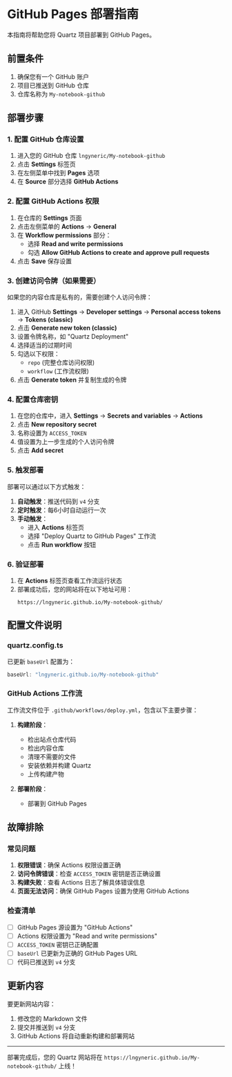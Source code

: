 # GitHub Pages 部署指南

本指南将帮助您将 Quartz 项目部署到 GitHub Pages。

## 前置条件

1. 确保您有一个 GitHub 账户
2. 项目已推送到 GitHub 仓库
3. 仓库名称为 `My-notebook-github`

## 部署步骤

### 1. 配置 GitHub 仓库设置

1. 进入您的 GitHub 仓库 `lngyneric/My-notebook-github`
2. 点击 **Settings** 标签页
3. 在左侧菜单中找到 **Pages** 选项
4. 在 **Source** 部分选择 **GitHub Actions**

### 2. 配置 GitHub Actions 权限

1. 在仓库的 **Settings** 页面
2. 点击左侧菜单的 **Actions** → **General**
3. 在 **Workflow permissions** 部分：
   - 选择 **Read and write permissions**
   - 勾选 **Allow GitHub Actions to create and approve pull requests**
4. 点击 **Save** 保存设置

### 3. 创建访问令牌（如果需要）

如果您的内容仓库是私有的，需要创建个人访问令牌：

1. 进入 GitHub **Settings** → **Developer settings** → **Personal access tokens** → **Tokens (classic)**
2. 点击 **Generate new token (classic)**
3. 设置令牌名称，如 "Quartz Deployment"
4. 选择适当的过期时间
5. 勾选以下权限：
   - `repo` (完整仓库访问权限)
   - `workflow` (工作流权限)
6. 点击 **Generate token** 并复制生成的令牌

### 4. 配置仓库密钥

1. 在您的仓库中，进入 **Settings** → **Secrets and variables** → **Actions**
2. 点击 **New repository secret**
3. 名称设置为 `ACCESS_TOKEN`
4. 值设置为上一步生成的个人访问令牌
5. 点击 **Add secret**

### 5. 触发部署

部署可以通过以下方式触发：

1. **自动触发**：推送代码到 `v4` 分支
2. **定时触发**：每6小时自动运行一次
3. **手动触发**：
   - 进入 **Actions** 标签页
   - 选择 "Deploy Quartz to GitHub Pages" 工作流
   - 点击 **Run workflow** 按钮

### 6. 验证部署

1. 在 **Actions** 标签页查看工作流运行状态
2. 部署成功后，您的网站将在以下地址可用：
   ```
   https://lngyneric.github.io/My-notebook-github/
   ```

## 配置文件说明

### quartz.config.ts

已更新 `baseUrl` 配置为：
```typescript
baseUrl: "lngyneric.github.io/My-notebook-github"
```

### GitHub Actions 工作流

工作流文件位于 `.github/workflows/deploy.yml`，包含以下主要步骤：

1. **构建阶段**：
   - 检出站点仓库代码
   - 检出内容仓库
   - 清理不需要的文件
   - 安装依赖并构建 Quartz
   - 上传构建产物

2. **部署阶段**：
   - 部署到 GitHub Pages

## 故障排除

### 常见问题

1. **权限错误**：确保 Actions 权限设置正确
2. **访问令牌错误**：检查 `ACCESS_TOKEN` 密钥是否正确设置
3. **构建失败**：查看 Actions 日志了解具体错误信息
4. **页面无法访问**：确保 GitHub Pages 设置为使用 GitHub Actions

### 检查清单

- [ ] GitHub Pages 源设置为 "GitHub Actions"
- [ ] Actions 权限设置为 "Read and write permissions"
- [ ] `ACCESS_TOKEN` 密钥已正确配置
- [ ] `baseUrl` 已更新为正确的 GitHub Pages URL
- [ ] 代码已推送到 `v4` 分支

## 更新内容

要更新网站内容：

1. 修改您的 Markdown 文件
2. 提交并推送到 `v4` 分支
3. GitHub Actions 将自动重新构建和部署网站

---

部署完成后，您的 Quartz 网站将在 `https://lngyneric.github.io/My-notebook-github/` 上线！